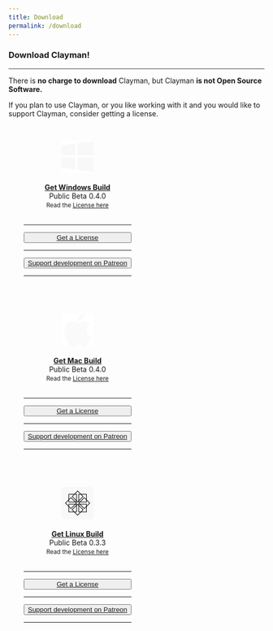 ```yaml
---
title: Download
permalink: /download
---
```

### Download Clayman!
<hr style="background-color:#424242;">

There is <b>no charge to download</b> Clayman, but Clayman <b>is not Open Source Software.</b>

If you plan to use Clayman, or you like working with it and you would like to support Clayman, consider getting a license.
<div class="block" >    

<div class="card column is-3" style="float: left; position: relative; padding:20px; margin:10px;text-align: center;">   

<div class="img" >
<a href="https://s3.us-central-1.wasabisys.com/clayman-distribution/beta_public/win/Clayman.zip"><img src="/assets/img/windows.png" width="64px" height="64px"> </a>
</div>
<br>
        <b><a href="https://s3.us-central-1.wasabisys.com/clayman-distribution/beta_public/win/Clayman.zip">Get Windows Build</a></b> <br>
        Public Beta 0.4.0
        <br><small>Read the <a href="../support/license"> License here</a> </small>
<br><br>
<hr>
<button style="width:100%;" type="button" class="btn btn-lg btn-block button_support"><a href="https://www.buymeacoffee.com/ddesmond/e/57963">Get a License</a></button>
<hr>
<button style="width:100%;" type="button" class="btn btn-lg btn-block button_support"><a href="https://www.patreon.com/clayman_asset_manager">Support development on Patreon</a></button>
<hr>
</div>

<div class="card column is-3" style="float: left; position: relative; padding:20px; margin:10px;text-align: center;">  

<div class="img" >
<a href="https://s3.us-central-1.wasabisys.com/clayman-distribution/beta_public/mac/Clayman.zip"><img src="/assets/img/mac.png" width="64px" height="64px"> </a>
</div>
<br>
        <b><a href="https://s3.us-central-1.wasabisys.com/clayman-distribution/beta_public/mac/Clayman.zip">Get Mac Build</a></b> <br>
        Public Beta 0.4.0
        <br><small>Read the <a href="../support/license"> License here</a> </small>
<br><br>
<hr>
<button style="width:100%;" type="button" class="btn btn-lg btn-block button_support"><a href="https://www.buymeacoffee.com/ddesmond/e/57963">Get a License</a></button>
<hr>
<button style="width:100%;" type="button" class="btn btn-lg btn-block button_support"><a href="https://www.patreon.com/clayman_asset_manager">Support development on Patreon</a></button>
<hr>
</div>


<div class="card column is-3" style="float: left; position: relative; padding:20px; margin:10px;text-align: center;">  

<div class="img" >
<img src="/assets/img/centos.png" width="64px" height="64px"> 
</div>
<br>
        <b><a href="https://s3.us-central-1.wasabisys.com/clayman-distribution/beta_public/linux/Clayman.zip">Get Linux Build</a></b> <br>
        Public Beta 0.3.3
        <br><small>Read the <a href="../support/license"> License here</a> </small>
<br><br>
<hr>
<button style="width:100%;" type="button" class="btn btn-lg btn-block button_support"><a href="https://www.buymeacoffee.com/ddesmond/e/57963">Get a License</a></button>
<hr>
<button style="width:100%;" type="button" class="btn btn-lg btn-block button_support"><a href="https://www.patreon.com/clayman_asset_manager">Support development on Patreon</a></button>
<hr>
</div>


</div>

<!-- fixer --->
<div style="clear: both;"></div>

<!-- fixer --->
